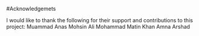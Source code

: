 #Acknowledgemets

I would like to thank the following for their support and contributions to this project:
Muammad Anas
Mohsin Ali
Mohammad Matin Khan
Amna Arshad
